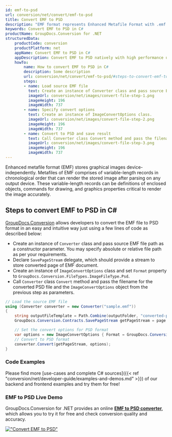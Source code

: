 ```yaml
---
id: emf-to-psd
url: conversion/net/convert/emf-to-psd
title: Convert EMF to PSD
description: "EMF format represents Enhanced Metafile Format with .emf extension. Learn how to convert EMF to PSD file programmatically in C# language using GroupDocs.Conversion for .NET library."
keywords: Convert EMF to PSD in C#
productName: GroupDocs.Conversion for .NET
structuredData:
    productCode: conversion
    productPlatform: net
    appName: Convert EMF to PSD in C#
    appDescription: Convert EMF to PSD natively with high performance using C# language and server side GroupDocs.Conversion for .NET APIs, without the use of any software like Microsoft or Open Office.
    howTo:
        name: How to convert EMF to PSD in C# 
        description: Some description
        url: conversion/net/convert/emf-to-psd/#steps-to-convert-emf-to-psd-in-c
        steps:
        - name: Load source EMF file 
          text: Create an instance of Converter class and pass source EMF file path as a constructor parameter. You may specify absolute or relative file path as per your requirements. 
          imageUrl: conversion/net/images/convert-file-step-1.png
          imageHeight: 196
          imageWidth: 737
        - name: Specify convert options 
          text: Create an instance of ImageConvertOptions class.
          imageUrl: conversion/net/images/convert-file-step-2.png
          imageHeight: 196
          imageWidth: 737
        - name: Convert to PSD and save result 
          text: Call Converter class Convert method and pass the filename for the converted HTML file and the ImageConvertOptions object from the previous step as parameters.
          imageUrl: conversion/net/images/convert-file-step-3.png
          imageHeight: 196
          imageWidth: 737
---
```


Enhanced metafile format (EMF) stores graphical images device-independently. Metafiles of EMF comprises of variable-length records in chronological order that can render the stored image after parsing on any output device. These variable-length records can be definitions of enclosed objects, commands for drawing, and graphics properties critical to render the image accurately.

## Steps to convert EMF to PSD in C#

[GroupDocs.Conversion](https://products.groupdocs.com/conversion/net) allows developers to convert the EMF file to PSD format in an easy and intuitive way just using a few lines of code as described below:

* Create an instance of `Converter` class and pass source EMF file path as a constructor parameter. You may specify absolute or relative file path as per your requirements. 
* Declare `SavePageStream` delegate, which should provide a stream to store converted page of EMF document.
* Create an instance of `ImageConvertOptions` class and set `Format` property to `GroupDocs.Conversion.FileTypes.ImageFileType.Psd`.
* Call `Converter` class `Convert` method and pass the filename for the converted PSD file and the `ImageConvertOptions` object from the previous step as parameters.

```csharp
// Load the source EMF file
using (Converter converter = new Converter("sample.emf"))
{
    string outputFileTemplate = Path.Combine(outputFolder, "converted-page-{0}.psd");
    GroupDocs.Conversion.Contracts.SavePageStream getPageStream = page => new FileStream(string.Format(outputFileTemplate, page), FileMode.Create);

    // Set the convert options for PSD format
    var options = new ImageConvertOptions { Format = GroupDocs.Conversion.FileTypes.ImageFileType.Psd };   
    // Convert to PSD format
    converter.Convert(getPageStream, options);
}
```

### Code Examples

Please find more [use-cases and complete C# sources]({{< ref "conversion/net/developer-guide/examples-and-demos.md" >}}) of our backend and frontend examples and try them for free!

### EMF to PSD Live Demo

GroupDocs.Conversion for .NET provides an online [**EMF to PSD converter**](https://products.groupdocs.app/conversion/emf-to-psd), which allows you to try it for free and check conversion quality and accuracy.

[!["Convert EMF to PSD"](conversion/net/images/convert-to-psd/convert-emf-to-psd.png)](https://products.groupdocs.app/conversion/emf-to-psd)